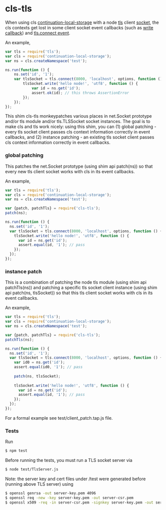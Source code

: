 # cls-tls


When using cls [continuation-local-storage][npm-cls] with a node [tls][tls] client [socket][tls-TLSSocket], 
the cls contexts get lost in some client socket event callbacks (such as [write callback][net-socket-write-event]) 
and [tls.connect event][tls-connect-event].

An example,

```js
var tls = require('tls');
var cls = require('continuation-local-storage');
var ns = cls.createNamespace('test');

ns.run(function () {
    ns.set('id', '1');
    var tlsSocket = tls.connect(8000, 'localhost', options, function () {
        tlsSocket.write('hello node!', 'utf8', function () {
            var id = ns.get('id');
            assert.ok(id); // this throws AssertionError
        });
    });
});
```

This shim cls-tls monkeypatches various places in net.Socket prototype and/or tls module and/or tls.TLSSocket socket 
instances. The goal is to make cls and tls work nicely: using this shim, you can (1) global patching - every tls socket 
client passes cls context information correctly in event callbacks, and (2) instance patching - an existing tls socket 
client passes cls context information correctly in event callbacks.

### global patching
This patches the net.Socket prototype (using shim api patch(ns)) so that every new tls client socket works with cls in 
its event callbacks.

An example,

```js
var tls = require('tls');
var cls = require('continuation-local-storage');
var ns = cls.createNamespace('test');

var {patch, patchTls} = require('cls-tls');
patch(ns);

ns.run(function () {
  ns.set('id', '1');
  var tlsSocket = tls.connect(8000, 'localhost', options, function () {
    tlsSocket.write('hello node!', 'utf8', function () {
      var id = ns.get('id');
      assert.equal(id, '1'); // pass
    });
  });
});
```

### instance patch
This is a combination of patching the node tls module (using shim api patchTls(ns)) and patching a specific tls socket 
client instance (using shim api patch(ns, tlsSocket)) so that this tls client socket works with cls in 
its event callbacks.

An example,

```js
var tls = require('tls');
var cls = require('continuation-local-storage');
var ns = cls.createNamespace('test');

var {patch, patchTls} = require('cls-tls');
patchTls(ns);

ns.run(function () {
  ns.set('id', '1');
  var tlsSocket = tls.connect(8000, 'localhost', options, function () {
    var id0 = ns.get('id');
    assert.equal(id0, '1'); // pass
    
    patch(ns, tlsSocket);
    
    tlsSocket.write('hello node!', 'utf8', function () {
      var id = ns.get('id');
      assert.equal(id, '1'); // pass
    });
  });
});
```

For a formal example see test/client_patch.tap.js file.

### Tests

Run
```sh
$ npm test
```

Before running the tests, you must run a TLS socket server via
```sh
$ node test/TlsServer.js
```

Note: the server key and cert files under /test were generated before (running above TLS server) using
```sh
$ openssl genrsa -out server-key.pem 4096
$ openssl req -new -key server-key.pem -out server-csr.pem
$ openssl x509 -req -in server-csr.pem -signkey server-key.pem -out server-cert.pem
```

[npm-cls]: https://www.npmjs.com/package/continuation-local-storage
[tls]: https://nodejs.org/api/tls.html
[tls-TLSSocket]: https://nodejs.org/api/tls.html#tls_class_tls_tlssocket
[net-socket-write-event]: https://nodejs.org/api/net.html#net_socket_write_data_encoding_callback
[tls-connect-event]: https://nodejs.org/api/tls.html#tls_tls_connect_options_callback